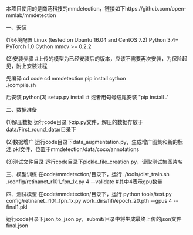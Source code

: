 本项目使用的是商汤科技的mmdetection，链接如下https://github.com/open-mmlab/mmdetection

一、安装

(1)环境配置
Linux (tested on Ubuntu 16.04 and CentOS 7.2)
Python 3.4+
PyTorch 1.0
Cython
mmcv >= 0.2.2

(2)安装步骤  #上传的模型为已经安装后的版本，应该不需要再次安装，为保险起见，附上安装过程

先编译
cd code
cd mmdetection
pip install cython  
./compile.sh

后安装
python(3) setup.py install  # 或者用句号结尾安装 "pip install ."


二、数据准备

(1)解压数据
运行code目录下zip.py文件，解压的数据存放于data/First_round_data/目录下

(2)数据增广
运行code目录下data_augmentation.py，生成增广图集和新的标注.pkl文件，位置于mmdetection/data/coco/annotations

(3)测试文件目录
运行code目录下pickle_file_creation.py，读取测试集图片名


三、模型训练
在code/mmdetection/目录下，运行 
./tools/dist_train.sh ./config/retinanet_r101_fpn_1x.py  4 --validate   #其中4表示gpu数量


四、测试模型
在code/mmdetection/目录下，运行 
python tools/test.py config/retinanet_r101_fpn_1x.py work_dirs/fifi/epoch_20.pth --gpus 4  --final1.pkl

运行code目录下json_to_json.py，submit/目录中将生成最终上传的json文件final.json

